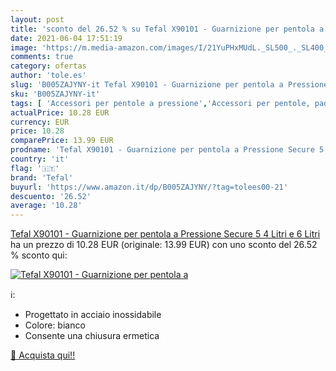 ```yaml
---
layout: post
title: 'sconto del 26.52 % su Tefal X90101 - Guarnizione per pentola a  '
date: 2021-06-04 17:51:19
image: 'https://m.media-amazon.com/images/I/21YuPHxMUdL._SL500_._SL400_.jpg'
comments: true
category: ofertas
author: 'tole.es'
slug: 'B005ZAJYNY-it Tefal X90101 - Guarnizione per pentola a Pressione Secure...'
sku: 'B005ZAJYNY-it'
tags: [ 'Accessori per pentole a pressione','Accessori per pentole, padelle e pirofile','Casa e cucina','Pentole, padelle e pirofile','tefal', ]
actualPrice: 10.28 EUR
currency: EUR
price: 10.28
comparePrice: 13.99 EUR
prodname: 'Tefal X90101 - Guarnizione per pentola a Pressione Secure 5  4 Litri e 6 Litri'
country: 'it'
flag: '🇮🇹'
brand: 'Tefal'
buyurl: 'https://www.amazon.it/dp/B005ZAJYNY/?tag=tolees00-21'
descuento: '26.52'
average: '10.28'
---
```


[Tefal X90101 - Guarnizione per pentola a Pressione Secure 5  4 Litri e 6 Litri](https://www.amazon.it/dp/B005ZAJYNY/?tag=tolees00-21) ha un prezzo di 10.28 EUR (originale: 13.99 EUR) con uno sconto del 26.52 % sconto qui:

[![Tefal X90101 - Guarnizione per pentola a](https://m.media-amazon.com/images/I/21YuPHxMUdL._SL500_._SL400_.jpg)](https://www.amazon.it/dp/B005ZAJYNY/?tag=tolees00-21)

ℹ️:

- Progettato in acciaio inossidabile
- Colore: bianco
- Consente una chiusura ermetica

[🛒 Acquista qui!!](https://www.amazon.it/dp/B005ZAJYNY/?tag=tolees00-21)
